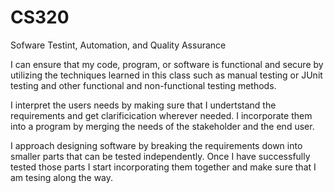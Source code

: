 # CS320
Sofware Testint, Automation, and Quality Assurance 

I can ensure that my code, program, or software is functional and secure by utilizing the techniques learned in this class such as manual testing or JUnit testing and other functional and non-functional testing methods.

I interpret the users needs by making sure that I undertstand the requirements and get clarificication wherever needed.  I incorporate them into a program by merging the needs of the stakeholder and the end user.

I approach designing software by breaking the requirements down into smaller parts that can be tested independently.  Once I have successfully tested those parts I start incorporating them together and make sure that I am tesing along the way.
